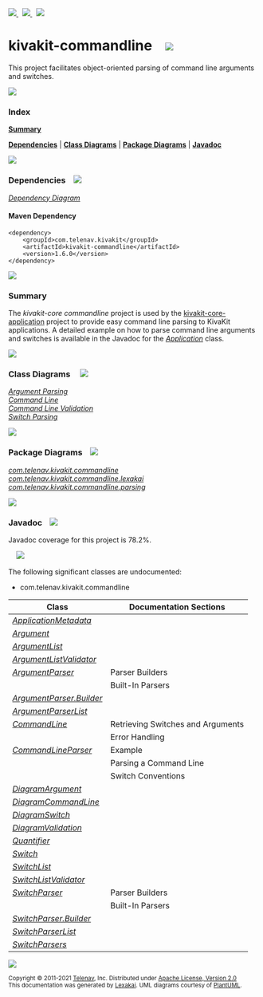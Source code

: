 [//]: # (start-user-text)

<a href="https://www.kivakit.org">
<img src="https://telenav.github.io/telenav-assets/images/icons/web-32.png" srcset="https://telenav.github.io/telenav-assets/images/icons/web-32-2x.png 2x"/>
</a>
&nbsp;
<a href="https://twitter.com/openkivakit">
<img src="https://telenav.github.io/telenav-assets/images/logos/twitter/twitter-32.png" srcset="https://telenav.github.io/telenav-assets/images/logos/twitter/twitter-32-2x.png 2x"/>
</a>
&nbsp;
<a href="https://kivakit.zulipchat.com">
<img src="https://telenav.github.io/telenav-assets/images/logos/zulip/zulip-32.png" srcset="https://telenav.github.io/telenav-assets/images/logos/zulip/zulip-32-2x.png 2x"/>
</a>

[//]: # (end-user-text)

# kivakit-commandline &nbsp;&nbsp; <img src="https://telenav.github.io/telenav-assets/images/icons//command-line-32.png" srcset="https://telenav.github.io/telenav-assets/images/icons//command-line-32-2x.png 2x"/>

This project facilitates object-oriented parsing of command line arguments and switches.

<img src="https://telenav.github.io/telenav-assets/images/icons/horizontal-line-512.png" srcset="https://telenav.github.io/telenav-assets/images/separators/horizontal-line-512-2x.png 2x"/>

### Index

[**Summary**](#summary)  

[**Dependencies**](#dependencies) | [**Class Diagrams**](#class-diagrams) | [**Package Diagrams**](#package-diagrams) | [**Javadoc**](#javadoc)

<img src="https://telenav.github.io/telenav-assets/images/icons/horizontal-line-512.png" srcset="https://telenav.github.io/telenav-assets/images/separators/horizontal-line-512-2x.png 2x"/>

### Dependencies <a name="dependencies"></a> &nbsp;&nbsp; <img src="https://telenav.github.io/telenav-assets/images/icons/dependencies-32.png" srcset="https://telenav.github.io/telenav-assets/images/icons/dependencies-32-2x.png 2x"/>

[*Dependency Diagram*](https://www.kivakit.org/1.6.0/lexakai/kivakit/kivakit-commandline/documentation/diagrams/dependencies.svg)

#### Maven Dependency

    <dependency>
        <groupId>com.telenav.kivakit</groupId>
        <artifactId>kivakit-commandline</artifactId>
        <version>1.6.0</version>
    </dependency>

<img src="https://telenav.github.io/telenav-assets/images/icons/horizontal-line-128.png" srcset="https://telenav.github.io/telenav-assets/images/separators/horizontal-line-128-2x.png 2x"/>

[//]: # (start-user-text)

### Summary <a name = "summary"></a>

The *kivakit-core commandline* project is used by the [kivakit-core-application](../application/README.md) project to provide easy
command line parsing to KivaKit applications. A detailed example on how to parse command line
arguments and switches is available in the Javadoc for the [*Application*](https://telenav.github.io/kivakit/javadoc/kivakit.core.application/com/telenav/kivakit/core/application/Application.html) class.

[//]: # (end-user-text)

<img src="https://telenav.github.io/telenav-assets/images/icons/horizontal-line-128.png" srcset="https://telenav.github.io/telenav-assets/images/separators/horizontal-line-128-2x.png 2x"/>

### Class Diagrams <a name="class-diagrams"></a> &nbsp; &nbsp; <img src="https://telenav.github.io/telenav-assets/images/icons/diagram-40.png" srcset="https://telenav.github.io/telenav-assets/images/icons/diagram-40-2x.png 2x"/>

[*Argument Parsing*](https://www.kivakit.org/1.6.0/lexakai/kivakit/kivakit-commandline/documentation/diagrams/diagram-argument.svg)  
[*Command Line*](https://www.kivakit.org/1.6.0/lexakai/kivakit/kivakit-commandline/documentation/diagrams/diagram-command-line.svg)  
[*Command Line Validation*](https://www.kivakit.org/1.6.0/lexakai/kivakit/kivakit-commandline/documentation/diagrams/diagram-validation.svg)  
[*Switch Parsing*](https://www.kivakit.org/1.6.0/lexakai/kivakit/kivakit-commandline/documentation/diagrams/diagram-switch.svg)

<img src="https://telenav.github.io/telenav-assets/images/icons/horizontal-line-128.png" srcset="https://telenav.github.io/telenav-assets/images/separators/horizontal-line-128-2x.png 2x"/>

### Package Diagrams <a name="package-diagrams"></a> &nbsp;&nbsp; <img src="https://telenav.github.io/telenav-assets/images/icons/box-32.png" srcset="https://telenav.github.io/telenav-assets/images/icons/box-32-2x.png 2x"/>

[*com.telenav.kivakit.commandline*](https://www.kivakit.org/1.6.0/lexakai/kivakit/kivakit-commandline/documentation/diagrams/com.telenav.kivakit.commandline.svg)  
[*com.telenav.kivakit.commandline.lexakai*](https://www.kivakit.org/1.6.0/lexakai/kivakit/kivakit-commandline/documentation/diagrams/com.telenav.kivakit.commandline.lexakai.svg)  
[*com.telenav.kivakit.commandline.parsing*](https://www.kivakit.org/1.6.0/lexakai/kivakit/kivakit-commandline/documentation/diagrams/com.telenav.kivakit.commandline.parsing.svg)

<img src="https://telenav.github.io/telenav-assets/images/icons/horizontal-line-128.png" srcset="https://telenav.github.io/telenav-assets/images/separators/horizontal-line-128-2x.png 2x"/>

### Javadoc <a name="javadoc"></a> &nbsp;&nbsp; <img src="https://telenav.github.io/telenav-assets/images/icons/books-24.png" srcset="https://telenav.github.io/telenav-assets/images/icons/books-24-2x.png 2x"/>

Javadoc coverage for this project is 78.2%.  
  
&nbsp; &nbsp; <img src="https://telenav.github.io/telenav-assets/images/meter/meter-80-96.png" srcset="https://telenav.github.io/telenav-assets/images/meter/meter-80-96-2x.png 2x"/>


The following significant classes are undocumented:  

- com.telenav.kivakit.commandline

| Class | Documentation Sections |
|---|---|
| [*ApplicationMetadata*](https://www.kivakit.org/1.6.0/javadoc/kivakit/kivakit.commandline////////////////////////////////////////////////////.html) |  |  
| [*Argument*](https://www.kivakit.org/1.6.0/javadoc/kivakit/kivakit.commandline/////////////////////////////////////////.html) |  |  
| [*ArgumentList*](https://www.kivakit.org/1.6.0/javadoc/kivakit/kivakit.commandline/////////////////////////////////////////////.html) |  |  
| [*ArgumentListValidator*](https://www.kivakit.org/1.6.0/javadoc/kivakit/kivakit.commandline//////////////////////////////////////////////////////////////.html) |  |  
| [*ArgumentParser*](https://www.kivakit.org/1.6.0/javadoc/kivakit/kivakit.commandline///////////////////////////////////////////////.html) | Parser Builders |  
| | Built-In Parsers |  
| [*ArgumentParser.Builder*](https://www.kivakit.org/1.6.0/javadoc/kivakit/kivakit.commandline///////////////////////////////////////////////////////.html) |  |  
| [*ArgumentParserList*](https://www.kivakit.org/1.6.0/javadoc/kivakit/kivakit.commandline///////////////////////////////////////////////////////////.html) |  |  
| [*CommandLine*](https://www.kivakit.org/1.6.0/javadoc/kivakit/kivakit.commandline////////////////////////////////////////////.html) | Retrieving Switches and Arguments |  
| | Error Handling |  
| [*CommandLineParser*](https://www.kivakit.org/1.6.0/javadoc/kivakit/kivakit.commandline//////////////////////////////////////////////////.html) | Example |  
| | Parsing a Command Line |  
| | Switch Conventions |  
| [*DiagramArgument*](https://www.kivakit.org/1.6.0/javadoc/kivakit/kivakit.commandline////////////////////////////////////////////////////////.html) |  |  
| [*DiagramCommandLine*](https://www.kivakit.org/1.6.0/javadoc/kivakit/kivakit.commandline///////////////////////////////////////////////////////////.html) |  |  
| [*DiagramSwitch*](https://www.kivakit.org/1.6.0/javadoc/kivakit/kivakit.commandline//////////////////////////////////////////////////////.html) |  |  
| [*DiagramValidation*](https://www.kivakit.org/1.6.0/javadoc/kivakit/kivakit.commandline//////////////////////////////////////////////////////////.html) |  |  
| [*Quantifier*](https://www.kivakit.org/1.6.0/javadoc/kivakit/kivakit.commandline///////////////////////////////////////////.html) |  |  
| [*Switch*](https://www.kivakit.org/1.6.0/javadoc/kivakit/kivakit.commandline///////////////////////////////////////.html) |  |  
| [*SwitchList*](https://www.kivakit.org/1.6.0/javadoc/kivakit/kivakit.commandline///////////////////////////////////////////////////.html) |  |  
| [*SwitchListValidator*](https://www.kivakit.org/1.6.0/javadoc/kivakit/kivakit.commandline////////////////////////////////////////////////////////////.html) |  |  
| [*SwitchParser*](https://www.kivakit.org/1.6.0/javadoc/kivakit/kivakit.commandline/////////////////////////////////////////////.html) | Parser Builders |  
| | Built-In Parsers |  
| [*SwitchParser.Builder*](https://www.kivakit.org/1.6.0/javadoc/kivakit/kivakit.commandline/////////////////////////////////////////////////////.html) |  |  
| [*SwitchParserList*](https://www.kivakit.org/1.6.0/javadoc/kivakit/kivakit.commandline/////////////////////////////////////////////////////////.html) |  |  
| [*SwitchParsers*](https://www.kivakit.org/1.6.0/javadoc/kivakit/kivakit.commandline//////////////////////////////////////////////.html) |  |  

[//]: # (start-user-text)



[//]: # (end-user-text)

<img src="https://telenav.github.io/telenav-assets/images/icons/horizontal-line-512.png" srcset="https://telenav.github.io/telenav-assets/images/separators/horizontal-line-512-2x.png 2x"/>

<sub>Copyright &#169; 2011-2021 [Telenav](https://telenav.com), Inc. Distributed under [Apache License, Version 2.0](LICENSE)</sub>  
<sub>This documentation was generated by [Lexakai](https://lexakai.org). UML diagrams courtesy of [PlantUML](https://plantuml.com).</sub>
